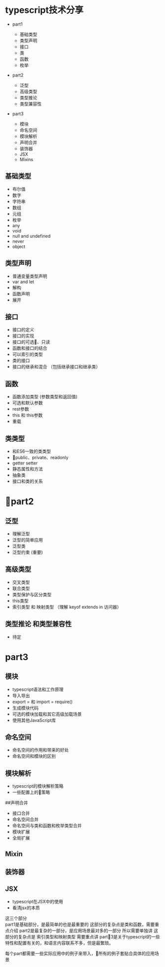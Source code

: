 # typescript技术分享

+ part1
  + 基础类型
  + 类型声明
  + 接口
  + 类
  + 函数
  + 枚举

+ part2
    + 泛型
    + 高级类型
    + 类型推论
    + 类型兼容性

+ part3 
    + 模块
    + 命名空间
    + 模块解析
    + 声明合并
    + 装饰器
    + JSX
    + Mixins

## 基础类型
+ 布尔值
+ 数字
+ 字符串
+ 数组
+ 元组
+ 枚举
+ any
+ void
+ null and undefined
+ never
+ object

## 类型声明
+ 普通变量类型声明
+ var and let
+ 解构
+ 函数声明
+ 展开


## 接口
+ 接口的定义
+ 接口的实现
+ 接口的可选、只读
+ 函数和接口的结合
+ 可以索引的类型
+ 类的接口
+ 接口的继承和混合 （包括继承接口和继承类）


## 函数
+ 函数添加类型 (参数类型和返回值)
+ 可选和默认参数
+ rest参数
+ this 和 this参数
+ 重载

## 类类型
+ 和ES6一致的类类型
+ public、private、readonly 
+ getter setter
+ 静态属性和方法
+ 抽象类
+ 接口和类的关系


# part2

## 泛型
+ 理解泛型
+ 泛型的简单应用
+ 泛型类
+ 泛型约束 (重要)

## 高级类型
+ 交叉类型
+ 联合类型
+ 类型保护与区分类型
+ this类型
+ 索引类型 和 映射类型 （理解 keyof extends in 访问器）

## 类型推论 和类型兼容性
+ 待定

# part3

## 模块
+ typescript语法和工作原理
+ 导入导出
+ export = 和 import = require()
+ 生成模块代码
+ 可选的模块加载和其它高级加载场景
+ 使用其他JavaScript库

## 命名空间
+ 命名空间的作用和带来的好处
+ 命名空间和模块的区别

## 模块解析
+ typescript的模块解析策略
+ 一些配置上的策略

##声明合并
+ 接口合并
+ 命名空间合并
+ 命名空间与类和函数和枚举类型合并
+ 模块扩展
+ 全局扩展

## Mixin

## 装饰器

## JSX
+ typescript在JSX中的使用
+ 看清jsx的本质



这三个部分   
part1是基础部分，是最简单的也是最重要的 这部分的复杂点是类和函数，需要重点介绍
part2是最复杂的一部分，是应用场景最对多的一部分 所以需要单独讲 这部分的复杂点是 索引类型和映射类型 需要重点讲
part3是关于typescript的一些特性和配置有关的，和语言内容联系不多，但是最繁琐。

每个part都需要一些实际应用中的例子来带入，所有的例子套贴合具体的应用场景
